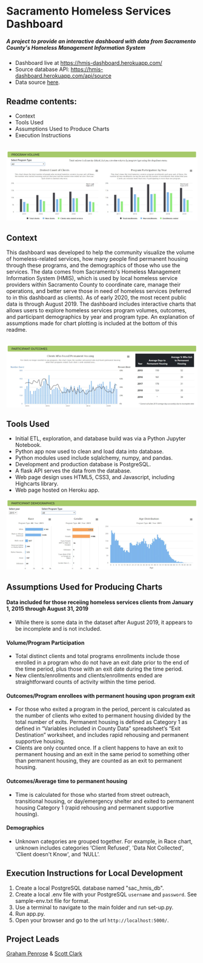 # Sacramento Homeless Services Dashboard

##### A project to provide an interactive dashboard with data from Sacramento County's Homeless Management Information System

* Dashboard live at https://hmis-dashboard.herokuapp.com/
* Source database API: https://hmis-dashboard.herokuapp.com/api/source 
* Data source [here](https://github.com/code4sac/sacramento-county-homeless-hmis-data/tree/master/data).

## Readme contents:
* Context
* Tools Used
* Assumptions Used to Produce Charts
* Execution Instructions 
<br /><br />
 
![top_of_dash](images/HMIS_dash_top.JPG)

## Context

This dashboard was developed to help the community visualize the volume of homeless-related services, how many people find permanent housing through these programs, and the demographics of those who use the services. The data comes from Sacramento's Homeless Management Information System (HMIS), which is used by local homeless service providers within Sacramento County to coordinate care, manage their operations, and better serve those in need of homeless services (referred to in this dashboard as clients). As of early 2020, the most recent public data is through August 2019. The dashboard includes interactive charts that allows users to explore homeless services program volumes, outcomes, and participant demographics by year and program type. An explanation of assumptions made for chart plotting is included at the bottom of this readme.  <br /><br />

![mid_dash](images/HMIS_dash_middle.JPG)


## Tools Used

* Initial ETL, exploration, and database build was via a Python Jupyter Notebook.
* Python app now used to clean and load data into database. 
* Python modules used include sqlalchemy, numpy, and pandas.
* Development and production database is PostgreSQL.
* A flask API serves the data from the database.
* Web page design uses HTML5, CSS3, and Javascript, including Highcarts library.
* Web page hosted on Heroku app. 

![bottom_dash](images/HMIS_dash_bottom.JPG)

## Assumptions Used for Producing Charts

#### Data included for those receiing homeless services clients from January 1, 2015 through August 31, 2019

- While there is some data in the dataset after August 2019, it appears to be incomplete and is not included.

#### Volume/Program Participation

- Total distinct clients and total programs enrollments include those enrolled in a program who do not have an exit date prior to the end of the time period, plus those with an exit date during the time period.
- New clients/enrollments and clients/enrollments ended are straightforward counts of activity within the time period.

#### Outcomes/Program enrollees with permanent housing upon program exit

- For those who exited a program in the period, percent is calculated as the number of clients who exited to permanent housing divided by the total number of exits. Permanent housing is defined as Category 1 as defined in “Variables included in County Data” spreadsheet’s “Exit Destination” worksheet, and includes rapid rehousing and permanent supportive housing. 
- Clients are only counted once. If a client happens to have an exit to permanent housing and an exit in the same period to something other than permanent housing, they are counted as an exit to permanent housing.

#### Outcomes/Average time to permanent housing

- Time is calculated for those who started from street outreach, transitional housing, or day/emergency shelter and exited to permanent housing Category 1 (rapid rehousing and permanent supportive housing).

#### Demographics

- Unknown categories are grouped together. For example, in Race chart, unknown includes categories ‘Client Refused', 'Data Not Collected', 'Client doesn't Know', and ‘NULL’.

## Execution Instructions for Local Development

1. Create a local PostgreSQL database named "sac_hmis_db".
2. Create a local .env file with your PostgreSQL `username` and `password`. See sample-env.txt file for format.
3. Use a terminal to navigate to the main folder and run set-up.py.
4. Run app.py.
5. Open your browser and go to the url `http://localhost:5000/`.

## Project Leads

[Graham Penrose](https://www.linkedin.com/in/graham-penrose-ab6a7b188/) & [Scott Clark](https://www.linkedin.com/in/scott-d-clark/)
